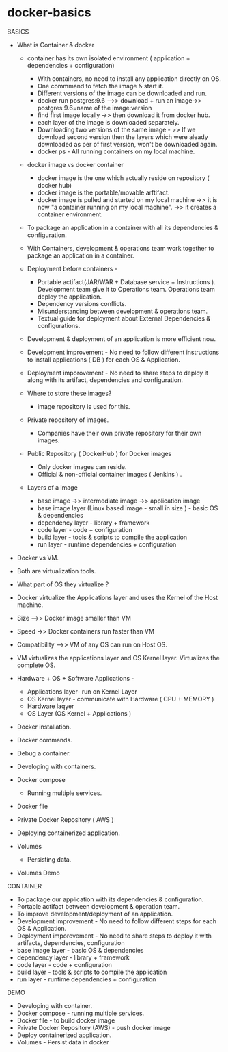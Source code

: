 # docker-basics

BASICS
- What is Container & docker
  - container has its own isolated environment ( application + dependencies + configuration)
    - With containers, no need to install any application directly on OS.
    - One commmand to fetch the image & start it.
    - Different versions of the image can be downloaded and run.
    - docker run postgres:9.6 -->> download + run an image->> postgres:9.6=name of the image:version
    - find first image locally ->> then download it from docker hub.
    - each layer of the image is downloaded separately.
    - Downloading two versions of the same image - >> If we download second version then the layers which were aleady downloaded as per of first version, won't be downloaded again.
    - docker ps - All running containers on my local machine.
  - docker image vs docker container
    - docker image is the one which actually reside on repository ( docker hub)
    - docker image is the portable/movable arftifact.
    - docker image is pulled and started on my local machine ->> it is now "a container running on my local machine". ->> it creates a container environment.
  - To package an application in a container with all its dependencies & configuration.
  - With Containers, development & operations team work together to package an application in a container.
  - Deployment before containers - 
    - Portable actifact(JAR/WAR + Database service + Instructions ). Development team give it to Operations team. Operations team deploy the application.
    - Dependency versions conflicts.
    - Misunderstanding between development & operations team.
    - Textual guide for deployment about External Dependencies & configurations.
  - Development & deployment of an application is more efficient now.
  - Development improvement - No need to follow different instructions to install applications ( DB ) for each OS & Application.
  - Deployment imporovement - No need to share steps to deploy it along with its artifact, dependencies and configuration.
  - Where to store these images? 
    - image repository is used for this.
  - Private repository of images. 
    - Companies have their own private repository for their own images.
  - Public Repository ( DockerHub ) for Docker images 
    - Only docker images can reside.
    - Official & non-official container images ( Jenkins ) .
   
  - Layers of a image
    - base image ->> intermediate image ->> application image
    - base image layer (Linux based image - small in size ) - basic OS & dependencies
    - dependency layer - library + framework
    - code layer - code + configuration
    - build layer - tools & scripts to compile the application
    - run layer - runtime dependencies + configuration

- Docker vs VM.
- Both are virtualization tools.
- What part of OS they virtualize ?
- Docker virtualize the Applications layer and uses the Kernel of the Host machine.
- Size -->> Docker image smaller than VM
- Speed ->> Docker containers run faster than VM
- Compatibility -->> VM of any OS can run on Host OS.
- VM virtualizes the applications layer and OS Kernel layer. Virtualizes the complete OS.
 - Hardware + OS + Software Applications - 
    - Applications layer-  run on Kernel Layer
    - OS Kernel layer - communicate with Hardware ( CPU + MEMORY )
    - Hardware laqyer
    - OS Layer (OS Kernel + Applications )
- Docker installation.
- Docker commands.
- Debug a container.
- Developing with containers.
- Docker compose
  - Running multiple services.
- Docker file
- Private Docker Repository ( AWS )
- Deploying containerized application.
- Volumes
  - Persisting data.
- Volumes Demo


CONTAINER

- To package our application with its dependencies & configuration.
- Portable actifact between development & operation team.
- To improve development/deployment of an application.
- Development improvement - No need to follow different steps for each OS & Application.
- Deployment imporovement - No need to share steps to deploy it with artifacts, dependencies, configuration
- base image layer - basic OS & dependencies
- dependency layer - library + framework
- code layer - code + configuration
- build layer - tools & scripts to compile the application
- run layer - runtime dependencies + configuration


DEMO
 - Developing with container.
 - Docker compose - running multiple services.
 - Docker file - to build docker image
 - Private Docker Repository (AWS)  - push docker image
 - Deploy containerized application.
 - Volumes - Persist data in docker
